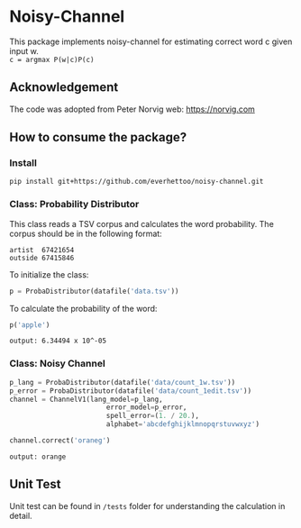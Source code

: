 # Noisy-Channel
This package implements noisy-channel for estimating correct word c given input w. \
`c = argmax P(w|c)P(c)`

## Acknowledgement
The code was adopted from Peter Norvig web: https://norvig.com

## How to consume the package?
### Install
`pip install git+https://github.com/everhettoo/noisy-channel.git`

### Class: Probability Distributor
This class reads a TSV corpus and calculates the word probability. The corpus should be in the following format:
```
artist	67421654
outside	67415846
```
To initialize the class:
```python
p = ProbaDistributor(datafile('data.tsv'))
```
To calculate the probability of the word:
```python
p('apple')
```
`output: 6.34494 x 10^-05`
### Class: Noisy Channel
```python
p_lang = ProbaDistributor(datafile('data/count_1w.tsv'))
p_error = ProbaDistributor(datafile('data/count_1edit.tsv'))
channel = ChannelV1(lang_model=p_lang,
                        error_model=p_error,
                        spell_error=(1. / 20.),
                        alphabet='abcdefghijklmnopqrstuvwxyz')

channel.correct('oraneg')
```
`output: orange`
## Unit Test
Unit test can be found in `/tests` folder for understanding the calculation in detail.
